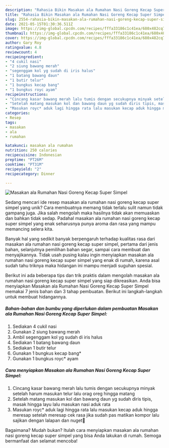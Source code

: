 ```yaml
---
description: "Rahasia Bikin Masakan ala Rumahan Nasi Goreng Kecap Super Simpel, Enak"
title: "Rahasia Bikin Masakan ala Rumahan Nasi Goreng Kecap Super Simpel, Enak"
slug: 2554-rahasia-bikin-masakan-ala-rumahan-nasi-goreng-kecap-super-simpel-enak
date: 2021-05-15T01:30:36.511Z
image: https://img-global.cpcdn.com/recipes/fffa33186c1c41ea/680x482cq70/masakan-ala-rumahan-nasi-goreng-kecap-super-simpel-foto-resep-utama.jpg
thumbnail: https://img-global.cpcdn.com/recipes/fffa33186c1c41ea/680x482cq70/masakan-ala-rumahan-nasi-goreng-kecap-super-simpel-foto-resep-utama.jpg
cover: https://img-global.cpcdn.com/recipes/fffa33186c1c41ea/680x482cq70/masakan-ala-rumahan-nasi-goreng-kecap-super-simpel-foto-resep-utama.jpg
author: Gary Roy
ratingvalue: 4.8
reviewcount: 4
recipeingredient:
- "4 cukil nasi"
- "2 siung bawang merah"
- "segenggam kol yg sudah di iris halus"
- "1 batang bawang daun"
- "1 butir telur"
- "1 bungkus kecap bang"
- "1 bungkus royc ayam"
recipeinstructions:
- "Cincang kasar bawang merah lalu tumis dengan secukupnya minyak setelah harum masukan telur lalu orag oreg hingga matang"
- "Setelah matang masukan kol dan bawang daun yg sudah diris tipis, masak hingga layu lalu masukan nasi aduk rata"
- "Masukan royc* aduk lagi hingga rata lalu masukan kecap aduk hingga meresap setelah meresap cek rasa jika sudah pas matikan kompor lalu sajikan dengan lalapan dan nuget🤤"
categories:
- Resep
tags:
- masakan
- ala
- rumahan

katakunci: masakan ala rumahan 
nutrition: 250 calories
recipecuisine: Indonesian
preptime: "PT26M"
cooktime: "PT31M"
recipeyield: "2"
recipecategory: Dinner

---
```



![Masakan ala Rumahan Nasi Goreng Kecap Super Simpel](https://img-global.cpcdn.com/recipes/fffa33186c1c41ea/680x482cq70/masakan-ala-rumahan-nasi-goreng-kecap-super-simpel-foto-resep-utama.jpg)

Sedang mencari ide resep masakan ala rumahan nasi goreng kecap super simpel yang unik? Cara membuatnya memang tidak terlalu sulit namun tidak gampang juga. Jika salah mengolah maka hasilnya tidak akan memuaskan dan bahkan tidak sedap. Padahal masakan ala rumahan nasi goreng kecap super simpel yang enak seharusnya punya aroma dan rasa yang mampu memancing selera kita.

Banyak hal yang sedikit banyak berpengaruh terhadap kualitas rasa dari masakan ala rumahan nasi goreng kecap super simpel, pertama dari jenis bahan, selanjutnya pemilihan bahan segar, sampai cara membuat dan menyajikannya. Tidak usah pusing kalau ingin menyiapkan masakan ala rumahan nasi goreng kecap super simpel yang enak di rumah, karena asal sudah tahu triknya maka hidangan ini mampu menjadi suguhan spesial.




Berikut ini ada beberapa tips dan trik praktis dalam mengolah masakan ala rumahan nasi goreng kecap super simpel yang siap dikreasikan. Anda bisa menyiapkan Masakan ala Rumahan Nasi Goreng Kecap Super Simpel memakai 7 jenis bahan dan 3 tahap pembuatan. Berikut ini langkah-langkah untuk membuat hidangannya.

<!--inarticleads1-->

##### Bahan-bahan dan bumbu yang diperlukan dalam pembuatan Masakan ala Rumahan Nasi Goreng Kecap Super Simpel:

1. Sediakan 4 cukil nasi
1. Gunakan 2 siung bawang merah
1. Ambil segenggam kol yg sudah di iris halus
1. Sediakan 1 batang bawang daun
1. Sediakan 1 butir telur
1. Gunakan 1 bungkus kecap bang*
1. Gunakan 1 bungkus royc* ayam




<!--inarticleads2-->

##### Cara menyiapkan Masakan ala Rumahan Nasi Goreng Kecap Super Simpel:

1. Cincang kasar bawang merah lalu tumis dengan secukupnya minyak setelah harum masukan telur lalu orag oreg hingga matang
1. Setelah matang masukan kol dan bawang daun yg sudah diris tipis, masak hingga layu lalu masukan nasi aduk rata
1. Masukan royc* aduk lagi hingga rata lalu masukan kecap aduk hingga meresap setelah meresap cek rasa jika sudah pas matikan kompor lalu sajikan dengan lalapan dan nuget🤤




Bagaimana? Mudah bukan? Itulah cara menyiapkan masakan ala rumahan nasi goreng kecap super simpel yang bisa Anda lakukan di rumah. Semoga bermanfaat dan selamat mencoba!
